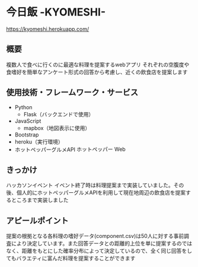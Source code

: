 # 今日飯 -KYOMESHI-
https://kyomeshi.herokuapp.com/

## 概要
複数人で食べに行くのに最適な料理を提案するwebアプリ
それぞれの空腹度や食嗜好を簡単なアンケート形式の回答から考慮し、近くの飲食店を提案します

## 使用技術・フレームワーク・サービス
- Python
  - Flask（バックエンドで使用）
- JavaScript
  - mapbox（地図表示に使用）
- Bootstrap
- heroku（実行環境）
- ホットペッパーグルメAPI
<a href="http://webservice.recruit.co.jp/"><img src="http://webservice.recruit.co.jp/banner/hotpepper-s.gif" alt="ホットペッパー Webサービス" width="135" height="17" border="0" title="ホットペッパー Webサービス"></a>

## きっかけ
ハッカソンイベント
イベント終了時は料理提案まで実装していました。その後、個人的にホットペッパーグルメAPIを利用して現在地周辺の飲食店を提案するところまで実装しました

## アピールポイント
提案の根拠となる各料理の嗜好データ(component.csv)は50人に対する事前調査により決定しています。また回答データとの距離的上位を単に提案するのではなく、距離をもとにした確率分布によって決定しているので、全く同じ回答をしてもバラエティに富んだ料理を提案することができます
